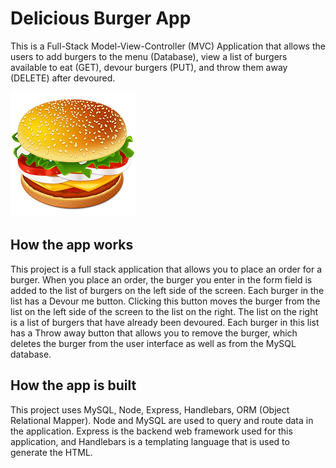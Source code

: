 # Delicious Burger App
This is a Full-Stack Model-View-Controller (MVC) Application that allows the users to add burgers to the menu (Database), view a list of burgers available to eat (GET), devour burgers (PUT), and throw them away (DELETE) after devoured.

![Results](/public/assets/images/burger2-1.png)

## How the app works
This project is a full stack application that allows you to place an order for a burger. When you place an order, the burger you enter in the form field is added to the list of burgers on the left side of the screen. Each burger in the list has a Devour me button. Clicking this button moves the burger from the list on the left side of the screen to the list on the right. The list on the right is a list of burgers that have already been devoured. Each burger in this list has a Throw away button that allows you to remove the burger, which deletes the burger from the user interface as well as from the MySQL database.

## How the app is built
This project uses MySQL, Node, Express, Handlebars, ORM (Object Relational Mapper). Node and MySQL are used to query and route data in the application. Express is the backend web framework used for this application, and Handlebars is a templating language that is used to generate the HTML.